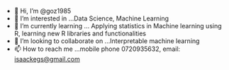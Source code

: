 - 👋 Hi, I’m @goz1985
- 👀 I’m interested in ...Data Science, Machine Learning
- 🌱 I’m currently learning ... Applying statistics in Machine learning using R, learning new R libraries and functionalities
- 💞️ I’m looking to collaborate on ...Interpretable machine learning
- 📫 How to reach me ...mobile phone 0720935632, email: isaackegs@gmail.com

<!---
goz1985/goz1985 is a ✨ special ✨ repository because its `README.md` (this file) appears on your GitHub profile.
You can click the Preview link to take a look at your changes.
--->
